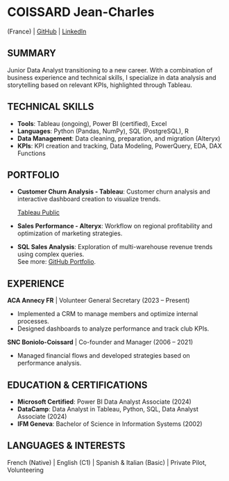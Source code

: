 #                                        COISSARD Jean-Charles

(France) | [GitHub](https://github.com/explicitjc) | [LinkedIn](https://www.linkedin.com/in/jc-coissard)

## SUMMARY  
Junior Data Analyst transitioning to a new career. With a combination of business experience and technical skills, I specialize in data analysis and storytelling based on relevant KPIs, highlighted through Tableau.


## TECHNICAL SKILLS  
- **Tools**: Tableau (ongoing), Power BI (certified), Excel  
- **Languages**: Python (Pandas, NumPy), SQL (PostgreSQL), R  
- **Data Management**: Data cleaning, preparation, and migration (Alteryx)  
- **KPIs**: KPI creation and tracking, Data Modeling, PowerQuery, EDA, DAX Functions  


## PORTFOLIO  
- **Customer Churn Analysis - Tableau**: Customer churn analysis and interactive dashboard creation to visualize trends.
  
  [Tableau Public](https://public.tableau.com/app/profile/jc.coissard/viz/databel_case_study/DATABELChurnAnalysis) 
- **Sales Performance - Alteryx**: Workflow on regional profitability and optimization of marketing strategies.  
- **SQL Sales Analysis**: Exploration of multi-warehouse revenue trends using complex queries.  
See more: [GitHub Portfolio](https://github.com/explicitjc).


## EXPERIENCE  
**ACA Annecy FR** | Volunteer General Secretary (2023 – Present)  
- Implemented a CRM to manage members and optimize internal processes.  
- Designed dashboards to analyze performance and track club KPIs.  

**SNC Boniolo-Coissard** | Co-founder and Manager (2006 – 2021)  
- Managed financial flows and developed strategies based on performance analysis.  


## EDUCATION & CERTIFICATIONS  
- **Microsoft Certified**: Power BI Data Analyst Associate (2024)  
- **DataCamp**: Data Analyst in Tableau, Python, SQL, Data Analyst Associate (2024)  
- **IFM Geneva**: Bachelor of Science in Information Systems (2002)


## LANGUAGES & INTERESTS  
French (Native) | English (C1) | Spanish & Italian (Basic) | Private Pilot, Volunteering  
